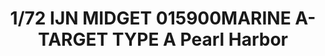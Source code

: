 ---
layout: product
title: "1/72 IJN MIDGET 015900MARINE A-TARGET TYPE A Pearl Harbor"
price: "3300" 
desc: "Maketa"
img_path: "/assets/img/FS2.webp"
brand: "FineMolds"
available: false
special_offer: false
new: false
soon: false
cat: "010000"
subcat: "015900"
subsubcat: "0N/A"
sifra: "FS2"
popular: false
---